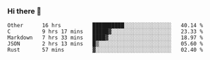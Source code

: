 ### Hi there 👋

<!--
**WShiBin/WShiBin** is a ✨ _special_ ✨ repository because its `README.md` (this file) appears on your GitHub profile.

Here are some ideas to get you started:

- 🔭 I’m currently working on ...
- 🌱 I’m currently learning ...
- 👯 I’m looking to collaborate on ...
- 🤔 I’m looking for help with ...
- 💬 Ask me about ...
- 📫 How to reach me: ...
- 😄 Pronouns: ...
- ⚡ Fun fact: ...
-->

<!--START_SECTION:waka-->
```text
Other      16 hrs          ██████████░░░░░░░░░░░░░░░   40.14 % 
C          9 hrs 17 mins   █████▓░░░░░░░░░░░░░░░░░░░   23.33 % 
Markdown   7 hrs 33 mins   ████▓░░░░░░░░░░░░░░░░░░░░   18.97 % 
JSON       2 hrs 13 mins   █▒░░░░░░░░░░░░░░░░░░░░░░░   05.60 % 
Rust       57 mins         ▓░░░░░░░░░░░░░░░░░░░░░░░░   02.40 % 
```
<!--END_SECTION:waka-->
